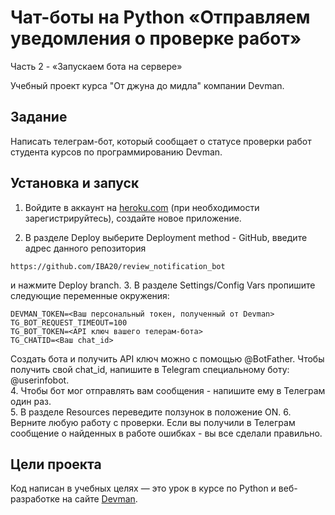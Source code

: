 # Чат-боты на Python «Отправляем уведомления о проверке работ»

Часть 2 - «Запускаем бота на сервере»

Учебный проект курса "От джуна до мидла" компании Devman.

## Задание

Написать телеграм-бот, который сообщает о статусе проверки работ студента курсов по программированию Devman. 

## Установка и запуск

1. Войдите в аккаунт на [heroku.com](https://heroku.com) (при необходимости зарегистрируйтесь), создайте новое приложение.

2. В разделе Deploy выберите Deployment method - GitHub, введите адрес данного репозитория
```
https://github.com/IBA20/review_notification_bot

```
и нажмите Deploy branch.
3. В разделе Settings/Config Vars пропишите следующие переменные окружения:
```
DEVMAN_TOKEN=<Ваш персональный токен, полученный от Devman>
TG_BOT_REQUEST_TIMEOUT=100
TG_BOT_TOKEN=<API ключ вашего телерам-бота>
TG_CHATID=<Ваш chat_id>
```
Создать бота и получить API ключ можно с помощью @BotFather. Чтобы получить свой chat_id, напишите в Telegram специальному боту: @userinfobot.  
4. Чтобы бот мог отправлять вам сообщения - напишите ему в Телеграм один раз.  
5. В разделе Resources переведите ползунок в положение ON.
6. Верните любую работу с проверки. Если вы получили в Телеграм сообщение о найденных в работе ошибках - вы все сделали правильно.  


## Цели проекта

Код написан в учебных целях — это урок в курсе по Python и веб-разработке на сайте [Devman](https://dvmn.org).